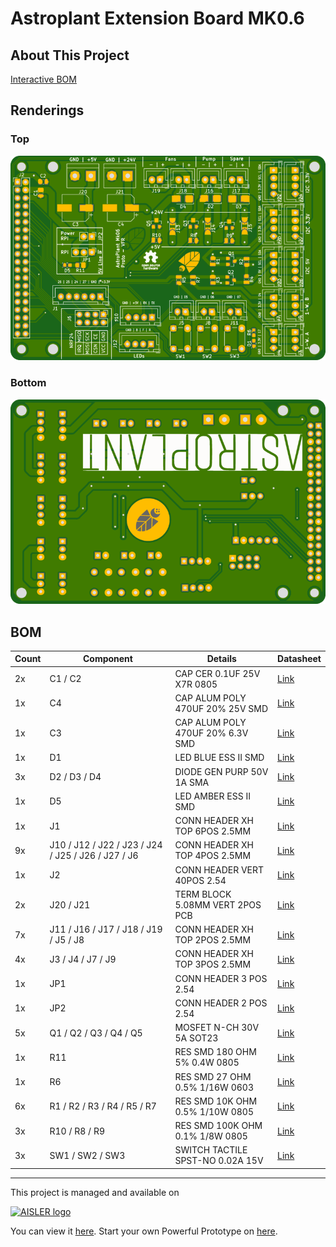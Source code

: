 # Astroplant Extension Board MK0.6

## About This Project

[Interactive BOM](http://htmlpreview.github.io/?https://github.com/VincentFrangi/astroplant-extension-board-mk0-6/blob/master/ibom.html)

## Renderings

### Top
[![Top Rendering](renderings/top.png)](https://aisler.net/p/DBKSBTQF)

### Bottom
[![Bottom Rendering](renderings/bottom.png)](https://aisler.net/p/DBKSBTQF)

## BOM

|Count|Component|Details|Datasheet|
|-|-|-|-|
|2x|C1 / C2|CAP CER 0.1UF 25V X7R 0805|[Link](http://datasheets.avx.com/X7RDielectric.pdf)|
|1x|C4|CAP ALUM POLY 470UF 20% 25V SMD|[Link](https://industrial.panasonic.com/cdbs/www-data/pdf/RDD0000/ABA0000C1229.pdf)|
|1x|C3|CAP ALUM POLY 470UF 20% 6.3V SMD|[Link](https://katalog.we-online.de/pbs/datasheet/875115150005.pdf)|
|1x|D1|LED BLUE ESS II SMD|[Link](https://industrial.panasonic.com/content/data/SC/ds/ds4/LNJ937W8CRA_E.pdf)|
|3x|D2 / D3 / D4|DIODE GEN PURP 50V 1A SMA|[Link](http://www.smc-diodes.com/propdf/S1A-S1M%20N0560%20REV.B.pdf)|
|1x|D5|LED AMBER ESS II SMD|[Link](https://industrial.panasonic.com/content/data/SC/ds/ds4/LNJ437W84RA_E.pdf)|
|1x|J1|CONN HEADER XH TOP 6POS 2.5MM|[Link](http://www.jst-mfg.com/product/pdf/eng/eXH.pdf)|
|9x|J10 / J12 / J22 / J23 / J24 / J25 / J26 / J27 / J6|CONN HEADER XH TOP 4POS 2.5MM|[Link](http://www.jst-mfg.com/product/pdf/eng/eXH.pdf)|
|1x|J2|CONN HEADER VERT 40POS 2.54|[Link](http://katalog.we-online.de/em/datasheet/6130xx21121.pdf)|
|2x|J20 / J21|TERM BLOCK 5.08MM VERT 2POS PCB|[Link](http://www.on-shore.com/wp-content/uploads/2015/09/OSTTAXX4163.pdf)|
|7x|J11 / J16 / J17 / J18 / J19 / J5 / J8|CONN HEADER XH TOP 2POS 2.5MM|[Link](http://www.jst-mfg.com/product/pdf/eng/eXH.pdf)|
|4x|J3 / J4 / J7 / J9|CONN HEADER XH TOP 3POS 2.5MM|[Link](http://www.jst-mfg.com/product/pdf/eng/eXH.pdf)|
|1x|JP1|CONN HEADER 3 POS 2.54|[Link](http://katalog.we-online.de/em/datasheet/6130xx11121.pdf)|
|1x|JP2|CONN HEADER 2 POS 2.54|[Link](http://katalog.we-online.de/em/datasheet/6130xx11121.pdf)|
|5x|Q1 / Q2 / Q3 / Q4 / Q5|MOSFET N-CH 30V 5A SOT23|[Link](http://www.infineon.com/dgdl/irlml6344pbf.pdf?fileId=5546d462533600a4015356689c44262c)|
|1x|R11|RES SMD 180 OHM 5% 0.4W 0805|[Link](https://www.rohm.com/datasheet/ESR01MZPF/esr-e)|
|1x|R6|RES SMD 27 OHM 0.5% 1/16W 0603|[Link](http://www.susumu.co.jp/common/pdf/n_catalog_partition05_en.pdf)|
|6x|R1 / R2 / R3 / R4 / R5 / R7|RES SMD 10K OHM 0.5% 1/10W 0805|[Link](http://www.susumu.co.jp/common/pdf/n_catalog_partition05_en.pdf)|
|3x|R10 / R8 / R9|RES SMD 100K OHM 0.1% 1/8W 0805|[Link](http://www.susumu.co.jp/common/pdf/n_catalog_partition01_en.pdf)|
|3x|SW1 / SW2 / SW3|SWITCH TACTILE SPST-NO 0.02A 15V|[Link](https://www3.panasonic.biz/ac/e_download/control/switch/light-touch/catalog/sw_lt_eng_5n.pdf)|

---

This project is managed and available on

[![AISLER logo](https://aisler.net/public/logo.png)](https://aisler.net/p/DBKSBTQF)

You can view it [here](https://aisler.net/p/DBKSBTQF). Start your own Powerful Prototype on [here](https://aisler.net).
